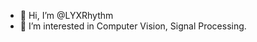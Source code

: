 - 👋 Hi, I’m @LYXRhythm
- 👀 I’m interested in Computer Vision, Signal Processing.

<!---
LYXRhythm/LYXRhythm is a ✨ special ✨ repository because its `README.md` (this file) appears on your GitHub profile.
You can click the Preview link to take a look at your changes.
--->
